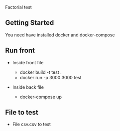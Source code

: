Factorial test
## Getting Started

You need have installed docker and docker-compose

## Run front
- Inside front file
    - docker build -t test .
    - docker run -p 3000:3000 test

- Inside back file
    - docker-compose up

## File to test
- File csv.csv to test
